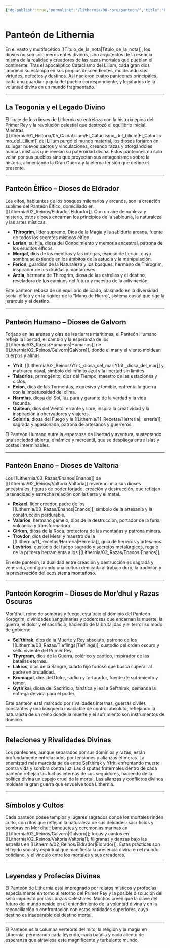 ```yaml
---
{"dg-publish":true,"permalink":"/lithernia/00-core/panteon/","title":"Panteón de Lithernia","tags":["lithernia","mitologia"]}
---
```


# Panteón de Lithernia

En el vasto y multifacético [[Título_de_la_nota\|Título_de_la_nota]], los dioses no son solo meros entes divinos, sino arquitectos de la esencia misma de la realidad y creadores de las razas mortales que pueblan el continente. Tras el apocalíptico Cataclismo del Lilium, cada gran dios imprimió su estampa en sus propios descendientes, moldeando sus virtudes, defectos y destinos. Así nacieron cuatro panteones principales, cada uno guardian y guía del pueblo correspondiente, y legatarios de la voluntad divina en un mundo fragmentado.

---

## La Teogonía y el Legado Divino

El linaje de los dioses de Lithernia se entrelaza con la historia épica del Primer Rey y la revolución celestial que destrozó el equilibrio inicial. Mientras [[Lithernia/01_Historia/05_CaidaLilium/El_Cataclismo_del_Lilium\|El_Cataclismo_del_Lilium]] del Lilium purgó el mundo material, los dioses forjaron en su lugar nuevos pactos y vinculaciones, creando razas y otorgándoles marcas místicas que revelan su paternidad divina. Estos panteones no solo velan por sus pueblos sino que proyectan sus antagonismos sobre la historia, alimentando la Gran Guerra y la eterna tensión que define el presente.

---

## Panteón Élfico – Dioses de Eldrador

Los elfos, habitantes de los bosques milenarios y arcanos, son la creación sublime del Panteón Élfico, domiciliado en [[Lithernia/02_Reinos/Eldrador\|Eldrador]]. Con un aire de nobleza y misterio, estos dioses encarnan los principios de la sabiduría, la naturaleza y las artes místicas.

- **Thirogrim**, líder supremo, Dios de la Magia y la sabiduría arcana, fuente de todos los secretos místicos élfico.
- **Lerian**, su hija, diosa del Conocimiento y memoria ancestral, patrona de los eruditos élficos.
- **Morgal**, dios de las mentiras y las intrigas, esposo de Lerian, cuya sombra se extiende en los ámbitos de la astucia y la manipulación.
- **Ferion**, guardián de la Naturaleza y los bosques, hermano de Thirogrim, inspirador de los druidas y montañeses.
- **Arzia**, hermana de Thirogrim, diosa de las estrellas y el destino, reveladora de los caminos del futuro y maestra de la adivinación.

Este panteón rebosa de un equilibrio delicado, plasmado en la diversidad social élfica y en la rigidez de la “Mano de Hierro”, sistema castal que rige la jerarquía y el destino.

---

## Panteón Humano – Dioses de Galvorn

Forjado en las arenas y olas de las tierras marítimas, el Panteón Humano refleja la libertad, el cambio y la esperanza de los [[Lithernia/03_Razas/Humanos\|Humanos]] de [[Lithernia/02_Reinos/Galvorn\|Galvorn]], donde el mar y el viento moldean cuerpos y almas.

- **Yfrit**, [[Lithernia/02_Reinos/Yfrit,_diosa_del_mar\|Yfrit,_diosa_del_mar]] y matriarca naval, símbolo del infinito azul y la libertad sin límites.
- **Taladrios**, primogénito, dios del Tiempo, maestro de las estaciones y ciclos.
- **Exion**, dios de las Tormentas, expresivo y temible, enfrenta la guerra con la impetuosidad del clima.
- **Harmias**, diosa del Sol, luz pura y garante de la verdad y la vida fecunda.
- **Quiteon**, dios del Viento, errante y libre, inspira la creatividad y la inspiración a obervadores y viajeros.
- **Solniria**, diosa del Fuego y la [[Lithernia/11_Recetas/Herreria\|Herreria]], sagrada y apasionada, patrona de artesanos y guerreros.

El Panteón Humano nutre la esperanza de libertad y aventura, sustentando una sociedad abierta, dinámica y mercantil, que se despliega entre islas y costas interminables.

---

## Panteón Enano – Dioses de Valtoria

Los [[Lithernia/03_Razas/Enanos\|Enanos]] de [[Lithernia/02_Reinos/Valtoria\|Valtoria]] reverencian a sus dioses ancestrales, figuras de poder forjado, creación y destrucción, que reflejan la tenacidad y estrecha relación con la tierra y el metal.

- **Rokael**, líder creador, padre de los [[Lithernia/03_Razas/Enanos\|Enanos]], símbolo de la artesanía y la construcción perdurable.
- **Valarios**, hermano gemelo, dios de la destrucción, portador de la furia volcánica y transformadora.
- **Cirkon**, diosa de la Roca, protectora de las montañas y patrona minera.
- **Trovdor**, dios del Metal y maestro de la [[Lithernia/11_Recetas/Herreria\|Herreria]], guía de herreros y artesanos.
- **Levbrios**, custodio del fuego sagrado y secretos metalúrgicos, regalo de la primera herramienta a los [[Lithernia/03_Razas/Enanos\|Enanos]].

En este panteón, la dualidad entre creación y destrucción es sagrada y venerada, configurando una cultura dedicada al trabajo duro, la tradición y la preservación del ecosistema montañoso.

---

## Panteón Korogrim – Dioses de Mor’dhul y Razas Oscuras

Mor’dhul, reino de sombras y fuego, está bajo el dominio del Panteón Korogrim, divinidades sanguinarias y poderosas que encarnan la muerte, la guerra, el dolor y el sacrificio, haciendo de la brutalidad y el terror su modo de gobierno.

- **Sel’thirak**, dios de la Muerte y Rey absoluto, patrono de los [[Lithernia/03_Razas/Tieflings\|Tieflings]], custodio del orden oscuro y sello viviente del Primer Rey.
- **Thyrgram**, dios de la Guerra, colérico y caótico, inspirador de las batallas eternas.
- **Lakros**, dios de la Sangre, cuarto hijo furioso que busca superar al padre en brutalidad.
- **Kromagul**, dios del Dolor, sádico y torturador, fuente de sufrimiento y temor.
- **Gyth’kai**, diosa del Sacrificio, fanática y leal a Sel’thirak, demanda la entrega de vida para el poder.

Este panteón está marcado por rivalidades internas, guerras civiles constantes y una búsqueda insaciable de control absoluto, reflejando la naturaleza de un reino donde la muerte y el sufrimiento son instrumentos de dominio.

---

## Relaciones y Rivalidades Divinas

Los panteones, aunque separados por sus dominios y razas, están profundamente entrelazados por tensiones y alianzas efímeras. La enemistad más marcada se da entre Sel’thirak y Yfrit, enfrentando muerte contra vida y sombra contra luz. Las disputas fraternales dentro de cada panteón reflejan las luchas internas de sus seguidores, haciendo de la política divina un espejo cruel de la mortal. Las alianzas y conflictos divinos moldean la gran guerra que envuelve toda Lithernia.

---

## Símbolos y Cultos

Cada panteón posee templos y lugares sagrados donde los mortales rinden culto, con ritos que reflejan la naturaleza de sus deidades: sacrificios y sombras en Mor’dhul; banquetes y ceremonias marinas en [[Lithernia/02_Reinos/Galvorn\|Galvorn]]; forjas y cantos en [[Lithernia/02_Reinos/Valtoria\|Valtoria]]; filigranas y danzas bajo las estrellas en [[Lithernia/02_Reinos/Eldrador\|Eldrador]]. Estas prácticas son el tejido social y espiritual que manifiesta la presencia divina en el mundo cotidiano, y el vínculo entre los mortales y sus creadores.

---

## Leyendas y Profecías Divinas

El Panteón de Lithernia está impregnado por relatos místicos y profecías, especialmente en torno al retorno del Primer Rey y la posible disolución del sello impuesto por las Lanzas Celestiales. Muchos creen que la clave del futuro del mundo reside en el entendimiento de la voluntad divina y en la reconciliación o confrontación con estas entidades superiores, cuyo destino es inseparable del destino mortal.

---

El Panteón es la columna vertebral del mito, la religión y la magia en Lithernia, permeando cada leyenda, cada batalla y cada aliento de esperanza que atraviesa este magnificente y turbulento mundo.